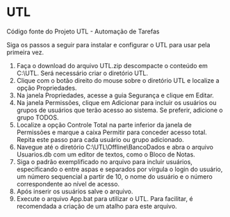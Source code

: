 # UTL
Código fonte do Projeto UTL - Automação de Tarefas

Siga os passos a seguir para instalar e configurar o UTL para usar pela primeira vez.

1)	Faça o download do arquivo UTL.zip descompacte o conteúdo em C:\UTL. Será necessário criar o diretório UTL.
2)	Clique com o botão direito do mouse sobre o diretório UTL e localize a opção Propriedades. 
3)	Na janela Propriedades, acesse a guia Segurança e clique em Editar. 
4)  Na janela Permissões, clique em Adicionar para  incluir os usuários ou grupos de usuários que terão acesso ao sistema. Se preferir, adicione o grupo TODOS.
5)  Localize a opção Controle Total na parte inferior da janela de Permissões e marque a caixa Permitir para conceder acesso total. Repita este passo para cada usuário ou grupo adicionado.
6)	Navegue até o diretório C:\UTL\Offline\BancoDados e abra o arquivo Usuarios.db com um editor de textos, como o Bloco de Notas.
7)  Siga o padrão exemplificado no arquivo para incluir usuários, especificando o entre aspas e separados por vírgula o login do usuário, um número sequencial a partir de 10, o nome do usuário e o número correspondente ao nível de acesso. 
8)  Após inserir os usuários salve o arquivo.
7)	Execute o arquivo App.bat para utilizar o UTL. Para facilitar, é recomendada a criação de um atalho para este arquivo.
